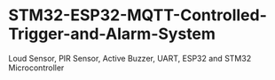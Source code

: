 # STM32-ESP32-MQTT-Controlled-Trigger-and-Alarm-System
Loud Sensor, PIR Sensor, Active Buzzer, UART, ESP32 and STM32 Microcontroller

